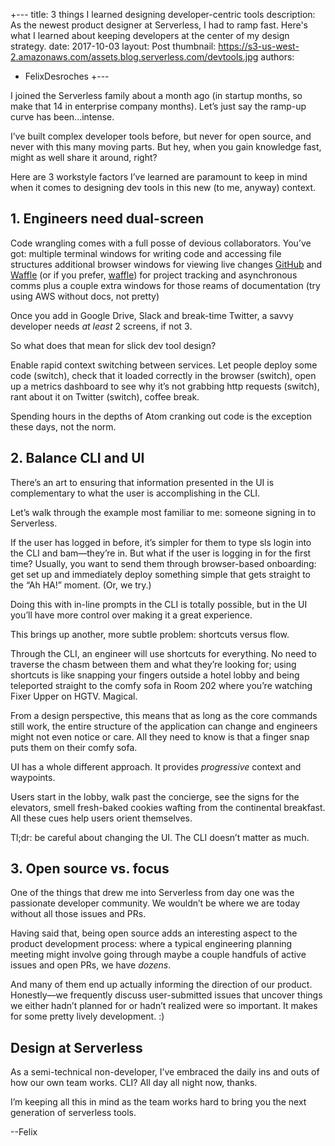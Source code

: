 +---
title: 3 things I learned designing developer-centric tools
description: As the newest product designer at Serverless, I had to ramp fast. Here's what I learned about keeping developers at the center of my design strategy.
date: 2017-10-03
layout: Post
thumbnail: https://s3-us-west-2.amazonaws.com/assets.blog.serverless.com/devtools.jpg
authors:
  - FelixDesroches
 +---

I joined the Serverless family about a month ago (in startup months, so make that 14 in enterprise company months). Let’s just say the ramp-up curve has been...intense. 

I’ve built complex developer tools before, but never for open source, and never with this many moving parts. But hey, when you gain knowledge fast, might as well share it around, right?

Here are 3 workstyle factors I’ve learned are paramount to keep in mind when it comes to designing dev tools in this new (to me, anyway) context.

## 1. Engineers need dual-screen

Code wrangling comes with a full posse of devious collaborators. You’ve got:
multiple terminal windows for writing code and accessing file structures
additional browser windows for viewing live changes
[GitHub](https://github.com/) and [Waffle](https://waffle.io/) (or if you prefer, [waffle](https://i.ytimg.com/vi/ZxF9RH_SRfQ/maxresdefault.jpg)) for project tracking and asynchronous comms
plus a couple extra windows for those reams of documentation (try using AWS without docs, not pretty)

Once you add in Google Drive, Slack and break-time Twitter, a savvy developer needs *at least* 2 screens, if not 3.

So what does that mean for slick dev tool design?

Enable rapid context switching between services. Let people deploy some code (switch), check that it loaded correctly in the browser (switch), open up a metrics dashboard to see why it’s not grabbing http requests (switch), rant about it on Twitter (switch), coffee break.

Spending hours in the depths of Atom cranking out code is the exception these days, not the norm.

## 2. Balance CLI and UI

There’s an art to ensuring that information presented in the UI is complementary to what the user is accomplishing in the CLI.

Let’s walk through the example most familiar to me: someone signing in to Serverless.

If the user has logged in before, it’s simpler for them to type sls login into the CLI and bam—they’re in. But what if the user is logging in for the first time? Usually, you want to send them through browser-based onboarding: get set up and immediately deploy something simple that gets straight to the “Ah HA!” moment. (Or, we try.)

Doing this with in-line prompts in the CLI is totally possible, but in the UI you’ll have more control over making it a great experience.

This brings up another, more subtle problem: shortcuts versus flow.

Through the CLI, an engineer will use shortcuts for everything. No need to traverse the chasm between them and what they’re looking for; using shortcuts is like snapping your fingers outside a hotel lobby and being teleported straight to the comfy sofa in Room 202 where you’re watching Fixer Upper on HGTV. Magical.

From a design perspective, this means that as long as the core commands still work, the entire structure of the application can change and engineers might not even notice or care. All they need to know is that a finger snap puts them on their comfy sofa.

UI has a whole different approach. It provides *progressive* context and waypoints.

Users start in the lobby, walk past the concierge, see the signs for the elevators, smell fresh-baked cookies wafting from the continental breakfast. All these cues help users orient themselves. 

Tl;dr: be careful about changing the UI. The CLI doesn’t matter as much.

## 3. Open source vs. focus

One of the things that drew me into Serverless from day one was the passionate developer community. We wouldn’t be where we are today without all those issues and PRs. 

Having said that, being open source adds an interesting aspect to the product development process: where a typical engineering planning meeting might involve going through maybe a couple handfuls of active issues and open PRs, we have *dozens*.

And many of them end up actually informing the direction of our product. Honestly—we frequently discuss user-submitted issues that uncover things we either hadn’t planned for or hadn’t realized were so important. It makes for some pretty lively development. :)

## Design at Serverless

As a semi-technical non-developer, I’ve embraced the daily ins and outs of how our own team works. CLI? All day all night now, thanks.

I’m keeping all this in mind as the team works hard to bring you the next generation of serverless tools.

--Felix
